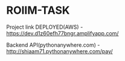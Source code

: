 # ROIIM-TASK

Project link DEPLOYED(AWS) - https://dev.d1z60efh77bngr.amplifyapp.com/

Backend API(pythonanywhere.com) - http://shiaam71.pythonanywhere.com/pay/
